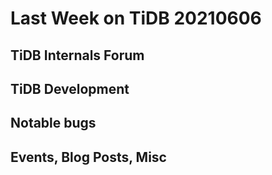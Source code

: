 # Last Week on TiDB 20210606

## TiDB Internals Forum

## TiDB Development

## Notable bugs

## Events, Blog Posts, Misc
